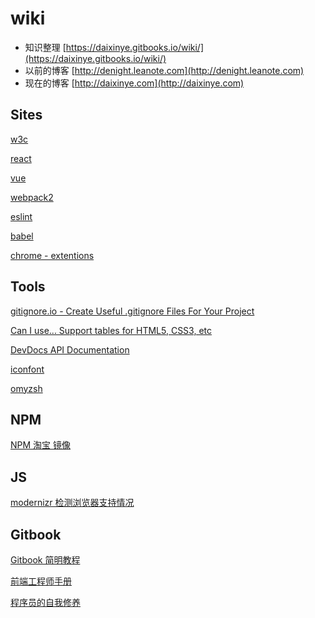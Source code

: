 # wiki

* 知识整理 [https://daixinye.gitbooks.io/wiki/](https://daixinye.gitbooks.io/wiki/)
* 以前的博客 [http://denight.leanote.com](http://denight.leanote.com)
* 现在的博客 [http://daixinye.com](http://daixinye.com)

## Sites

[w3c](https://www.w3.org/)

[react](https://facebook.github.io/react/)

[vue](https://cn.vuejs.org/)

[webpack2](https://webpack.js.org/)

[eslint](http://eslint.org/)

[babel](https://babeljs.io/)

[chrome - extentions](https://developer.chrome.com/extensions)

## Tools

[gitignore.io - Create Useful .gitignore Files For Your Project](https://www.gitignore.io/)

[Can I use... Support tables for HTML5, CSS3, etc](http://www.caniuse.com/)

[DevDocs API Documentation](http://devdocs.io/)

[iconfont](http://www.iconfont.cn/)

[omyzsh](http://ohmyz.sh/)

## NPM

[NPM 淘宝 镜像](https://npm.taobao.org/)

## JS

[modernizr 检测浏览器支持情况](https://modernizr.com/)

## Gitbook

[Gitbook 简明教程](http://www.chengweiyang.cn/gitbook/index.html)

[前端工程师手册](https://leohxj.gitbooks.io/front-end-database/html-and-css-advance/ui-framework.html)

[程序员的自我修养](https://leohxj.gitbooks.io/a-programmer-prepares/index.html)


